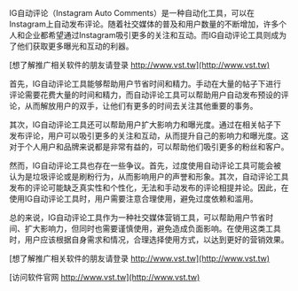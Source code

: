 IG自动评论（Instagram Auto Comments）是一种自动化工具，可以在Instagram上自动发布评论。随着社交媒体的普及和用户数量的不断增加，许多个人和企业都希望通过Instagram吸引更多的关注和互动。而IG自动评论工具则成为了他们获取更多曝光和互动的利器。

[想了解推广相关软件的朋友请登录 http://www.vst.tw](http://www.vst.tw)

首先，IG自动评论工具能够帮助用户节省时间和精力。手动在大量的帖子下进行评论需要花费大量的时间和精力，而自动评论工具可以帮助用户自动发布预设的评论，从而解放用户的双手，让他们有更多的时间去关注其他重要的事务。

其次，IG自动评论工具还可以帮助用户扩大影响力和曝光度。通过在相关帖子下发布评论，用户可以吸引更多的关注和互动，从而提升自己的影响力和曝光度。这对于个人用户和品牌来说都是非常有益的，可以帮助他们吸引更多的粉丝和客户。

然而，IG自动评论工具也存在一些争议。首先，过度使用自动评论工具可能会被认为是垃圾评论或是刷粉行为，从而影响用户的声誉和形象。其次，自动评论工具发布的评论可能缺乏真实性和个性化，无法和手动发布的评论相提并论。因此，在使用IG自动评论工具时，用户需要注意合理使用，避免过度依赖和滥用。

总的来说，IG自动评论工具作为一种社交媒体营销工具，可以帮助用户节省时间、扩大影响力，但同时也需要谨慎使用，避免造成负面影响。在使用这类工具时，用户应该根据自身需求和情况，合理选择使用方式，以达到更好的营销效果。

[想了解推广相关软件的朋友请登录 http://www.vst.tw](http://www.vst.tw)


[访问软件官网 http://www.vst.tw](http://www.vst.tw)
